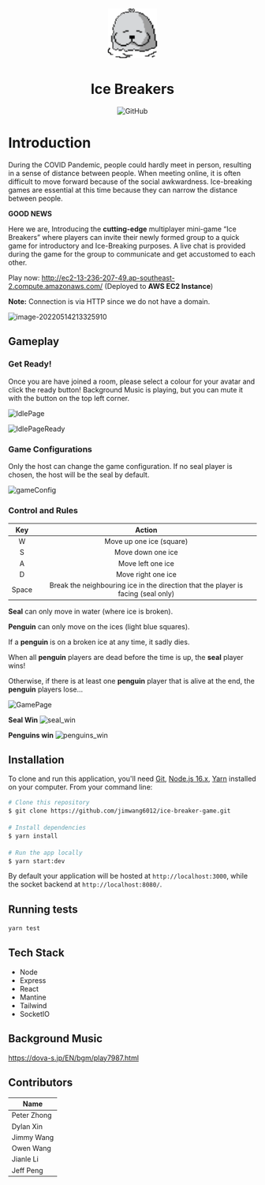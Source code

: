 <h1 align="center">
  <br>
  <img src="./resources/seal_dance.gif?raw=true&sanitize=true" alt="Seal" width="100">
</h1>

<h1 align="center">Ice Breakers</h1>

<p align="center">
  <img alt="GitHub" src="https://img.shields.io/badge/license-MIT-blue">
</p>

# Introduction

During the COVID Pandemic, people could hardly meet in person, resulting in a sense of distance between people. When meeting online, it is often difficult to move forward because of the social awkwardness. Ice-breaking games are essential at this time because they can narrow the distance between people.

**GOOD NEWS**

Here we are, Introducing the **cutting-edge** multiplayer mini-game “Ice Breakers” where players can invite their newly formed group to a quick game for introductory and Ice-Breaking purposes. A live chat is provided during the game for the group to communicate and get accustomed to each other.

Play now: http://ec2-13-236-207-49.ap-southeast-2.compute.amazonaws.com/ (Deployed to **AWS EC2 Instance**)

**Note:** Connection is via HTTP since we do not have a domain.

![image-20220514213325910](https://user-images.githubusercontent.com/62285883/168422575-8eac6b48-9c91-490f-ab14-68314cc02c05.png)

## Gameplay

### Get Ready!

Once you are have joined a room, please select a colour for your avatar and click the ready button!
Background Music is playing, but you can mute it with the button on the top left corner.

![IdlePage](https://user-images.githubusercontent.com/61868315/168454458-b3110682-7c2c-4842-baf2-3600df60c8e5.png)

![IdlePageReady](https://user-images.githubusercontent.com/61868315/168454466-e8bab651-18fb-4777-b481-2d8c85dae4dd.png)

### Game Configurations

Only the host can change the game configuration. If no seal player is chosen, the host will be the seal by default.

![gameConfig](https://user-images.githubusercontent.com/61868315/168454521-fd8725ec-42ef-4be6-a8ad-7a3f27f1e54b.png)

### Control and Rules

|  Key  |                                      Action                                       |
| :---: | :-------------------------------------------------------------------------------: |
|   W   |                             Move up one ice (square)                              |
|   S   |                                 Move down one ice                                 |
|   A   |                                 Move left one ice                                 |
|   D   |                                Move right one ice                                 |
| Space | Break the neighbouring ice in the direction that the player is facing (seal only) |

**Seal** can only move in water (where ice is broken).

**Penguin** can only move on the ices (light blue squares).

If a **penguin** is on a broken ice at any time, it sadly dies.

When all **penguin** players are dead before the time is up, the **seal** player wins!

Otherwise, if there is at least one **penguin** player that is alive at the end, the **penguin** players lose...

![GamePage](https://user-images.githubusercontent.com/61868315/168454599-2f8ac712-8abc-4693-9e09-325a3a3504df.png)

**Seal Win**
![seal_win](https://user-images.githubusercontent.com/61868315/168454604-fc51b77c-31e8-4892-b145-c6d89871e96d.png)

**Penguins win**
![penguins_win](https://user-images.githubusercontent.com/61868315/168454637-efc54a0f-6194-4a86-8a08-19cab2409953.png)

## Installation

To clone and run this application, you'll need [Git](https://git-scm.com), [Node.js 16.x](https://nodejs.org/en/download/), [Yarn](https://yarnpkg.com/getting-started/install) installed on your computer. From your command line:

```bash
# Clone this repository
$ git clone https://github.com/jimwang6012/ice-breaker-game.git

# Install dependencies
$ yarn install

# Run the app locally
$ yarn start:dev
```

By default your application will be hosted at `http://localhost:3000`, while the
socket backend at `http://localhost:8080/`.

## Running tests

```bash
yarn test
```

## Tech Stack

- Node
- Express
- React
- Mantine
- Tailwind
- SocketIO

## Background Music

https://dova-s.jp/EN/bgm/play7987.html

## **Contributors**

| Name       |
| ---------- |
| Peter Zhong|
| Dylan Xin  |
| Jimmy Wang |
| Owen Wang  |
| Jianle Li  |
| Jeff Peng  |

